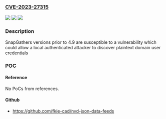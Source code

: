 ### [CVE-2023-27315](https://cve.mitre.org/cgi-bin/cvename.cgi?name=CVE-2023-27315)
![](https://img.shields.io/static/v1?label=Product&message=SnapGathers%20&color=blue)
![](https://img.shields.io/static/v1?label=Version&message=0%3C%204.9%20&color=brighgreen)
![](https://img.shields.io/static/v1?label=Vulnerability&message=CWE-256&color=brighgreen)

### Description

SnapGathers versions prior to 4.9 are susceptible to a vulnerability which could allow a local authenticated attacker to discover plaintext domain user credentials

### POC

#### Reference
No PoCs from references.

#### Github
- https://github.com/fkie-cad/nvd-json-data-feeds


